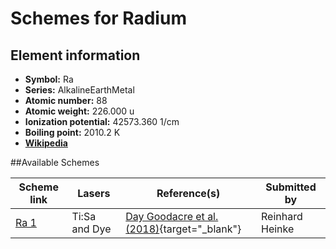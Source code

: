 # Schemes for Radium

## Element information

- **Symbol:** Ra
- **Series:** AlkalineEarthMetal
- **Atomic number:** 88
- **Atomic weight:** 226.000 u
- **Ionization potential:** 42573.360 1/cm
- **Boiling point:** 2010.2 K
- [**Wikipedia**](https://en.wikipedia.org/wiki/Radium)

##Available Schemes

|       Scheme link       |    Lasers     |                                       Reference(s)                                       |  Submitted by   |
| ----------------------- | ------------- | ---------------------------------------------------------------------------------------- | --------------- |
| [Ra 1](../ra/ra-001.md) | Ti:Sa and Dye | [Day Goodacre et al. (2018)](https://doi.org/10.1016/j.sab.2018.10.002){target="_blank"} | Reinhard Heinke |

